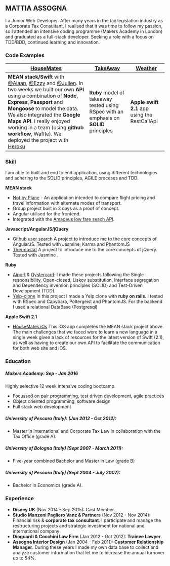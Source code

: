  
## MATTIA ASSOGNA

   I a Junior Web Developer.
   After many years in the tax legislation industry as a Corporate Tax Consultant, I realised
   that it was time to follow my passion, so I attended an intensive coding programme (Makers Academy in London)
   and graduated as a full-stack developer.
   Seeking a role with a focus on TDD/BDD, continued learning and innovation.

### Code Examples
| [HouseMates](https://github.com/Mattia46/HouseMates-Web) | [TakeAway](https://github.com/Mattia46/takeaway-challenge) | [Weather](https://github.com/Mattia46/SwiftWeatherApp) |
|--------------|-----------|-----------|
| **MEAN stack/Swift** with [@Alaan](https://github.com/Alaanzr), [@Ezzy](https://github.com/ezzye) and [@Julien](https://github.com/jbhdeconinck).  In two weeks we built our own **API** using a combination of **Node**, **Express**, **Passport** and **Mongoose** to model the data. We also integrated the **Google Maps API**. I really enjoyed working in a team (using **github workflow**, Waffle).  We deployed the project with [Heroku](http://housematey.herokuapp.com/) | **Ruby** model of takeaway tested using RSpec with an emphasis on **SOLID** principles | **Apple swift 2.1** app using the RestCallApi |
### Skill
I am able to built and end to end application, using different technologies and adhering to the SOLID principles, AGILE proceses and TDD.


 **MEAN stack**

- [Not by Plane](https://github.com/Mattia46/not-by-plane) - An application intended to compare flight pricing and travel information with alternate modes of transport.
- Group project built in 3 days as a proof of concept.
- Angular utilised for the frontend.
- Integrated with the [Amadeus low fare seach API](https://sandbox.amadeus.com/api-catalog).

 **Javascript/AngularJS/jQuery**

-  [Github user search](https://github.com/Mattia46/githubChallengeJS) A project to introduce me to the core concepts of AngularJS. Tested with Jasmine, Karma and PhantomJS
- [Thermostat](https://github.com/Mattia46/thermostatJs) A project to introduce
  me to the core concepts of jQuery. Tested with Jasmine .


 **Ruby**

-  [Aiport](https://github.com/Mattia46/airport_challenge) &
[Oystercard](https://github.com/Mattia46/oystercard): I made these projects
following the Single responsibility, Open-closed, Liskov substitution, Interface
segregation and Dependency inversion principles (SOLID) and Test-Driven
Development (TDD).
-  [Yelp-clone](https://github.com/Mattia46/Yelp) In this project I made a Yelp clone with **ruby on rails**. I tested with RSpec and Capybara, Poltergeist and PhantomJS. For the backend I
used a relational DataBase (Postgresql)

 **Apple Swift 2.1**

-  [HouseMates iOs](https://github.com/Mattia46/Swift-houseMates) This iOS app
completes the MEAN stack project above. The main challenges that we faced were to
learn a new language in a single week given a lack of resources for the latest version of Swift (2.1), as well as having to create our own API to facilitate the communication for both web site and iOS.


  ### Education
##### Makers Academy: Sep - Jan 2016
 Highly selective 12 week intensive coding bootcamp.

 - Focussed on pair programming, test driven development, agile practices
 - Object oriented programming, software design
 - Full stack web development


##### University of Pescara (Italy): (Jan 2012 - Oct 2012): 
 - Master in International and Corporate Tax Law in collaboration with the Tax Office
(grade A).

##### University of Bologna (Italy) (Sept 2007 - March 2011): 
 - Five-year combined Bachelor and Master in Law (grade B)

##### University of Pescara (Italy) (Sept 2004 - July 2007): 
 - Bachelor in Economics (grade A).

  ### Experience
   - **Disney UK** (Nov 2014 - Sep 2015): Cast Member.
   - **Studio Manzoni Pagliero Vanz & Partners** (Nov 2012 - Nov 2014): Financial
     risk & **corporate tax consultant**. I participate and manage the
   restructuring projects and strategic investment for national and international
   company
   - **Dioguardi & Cocchini Law Firm** (Jan 2012 - Oct 2012): **Trainee Lawyer**.
   - **Assogna Interior Design** (Jan 2004 - Feb 2011): **Customer Relationship Manager**. During these years I made my own data base to collect and analyze customer information that let me to increase the annual turnover up to 54%.


